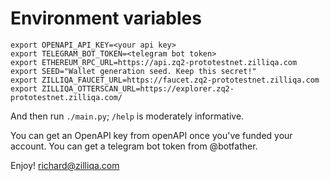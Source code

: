 # Environment variables

```
export OPENAPI_API_KEY=<your api key>
export TELEGRAM_BOT_TOKEN=<telegram bot token>
export ETHEREUM_RPC_URL=https://api.zq2-prototestnet.zilliqa.com
export SEED="Wallet generation seed. Keep this secret!"
export ZILLIQA_FAUCET_URL=https://faucet.zq2-prototestnet.zilliqa.com
export ZILLIQA_OTTERSCAN_URL=https://explorer.zq2-prototestnet.zilliqa.com/
```

And then run `./main.py`; `/help` is moderately informative.

You can get an OpenAPI key from openAPI once you've funded your account.
You can get a telegram bot token from @botfather.


Enjoy!
<richard@zilliqa.com>
